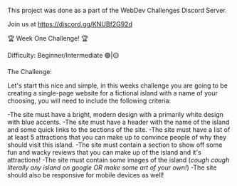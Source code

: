 This project was done as a part of the WebDev Challenges Discord Server.

Join us at https://discord.gg/KNUBf2G92d

🏆  Week One Challenge! 🏆 

Difficulty: Beginner/Intermediate 🟢|🟡 

The Challenge:

Let's start this nice and simple, in this weeks challenge you are going to be creating a single-page website for a fictional island with a name of your choosing, you will need to include the following criteria:

-The site must have a bright, modern design with a primarily white design with blue accents.
-The site must have a header with the name of the island and some quick links to the sections of the site.
-The site must have a list of at least 5 attractions that you can make up to convince people of why they should visit this island.
-The site must contain a section to show off some fun and wacky reviews that you can make up of the island and it's attractions!
-The site must contain some images of the island (*cough cough literally any island on google OR make some art of your own!*)
-The site should also be responsive for mobile devices as well!
